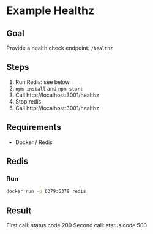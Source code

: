 # Example Healthz

## Goal

Provide a health check endpoint: `/healthz`

## Steps

1. Run Redis: see below
2. `npm install` and `npm start`
3. Call http://localhost:3001/healthz
4. Stop redis
5. Call http://localhost:3001/healthz

## Requirements

- Docker / Redis

## Redis

### Run

```sh
docker run -p 6379:6379 redis
```

## Result

First call: status code 200
Second call: status code 500
